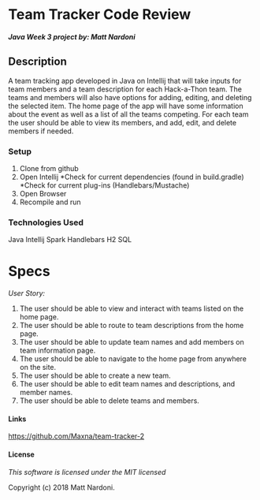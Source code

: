 # Team Tracker Code Review
#### _Java Week 3 project by: **Matt Nardoni**_



## Description

A team tracking app developed in Java on Intellij that will take inputs for team members and a team description for each Hack-a-Thon team. The teams and members will also have options for adding, editing, and deleting the selected item. The home page of the app will have some information about the event as well as a list of all the teams competing. For each team the user should be able to view its members, and add, edit, and delete members if needed.


### Setup
1. Clone from github
2. Open Intellij
    *Check for current dependencies (found in build.gradle)
    *Check for current plug-ins (Handlebars/Mustache)
3. Open Browser
4. Recompile and run



### Technologies Used
Java
Intellij
Spark
Handlebars
H2
SQL


# Specs
_*User Story:*_
1. The user should be able to view and interact with teams listed on the home page.
2. The user should be able to route to team descriptions from the home page.
3. The user should be able to update team names and add members on team information page.
4. The user should be able to navigate to the home page from anywhere on the site.
5. The user should be able to create a new team.
6. The user should be able to edit team names and descriptions, and member names.
7. The user should be able to delete teams and members.




#### Links
https://github.com/Maxna/team-tracker-2


#### License
_This software is licensed under the MIT licensed_

Copyright (c) 2018 Matt Nardoni.
